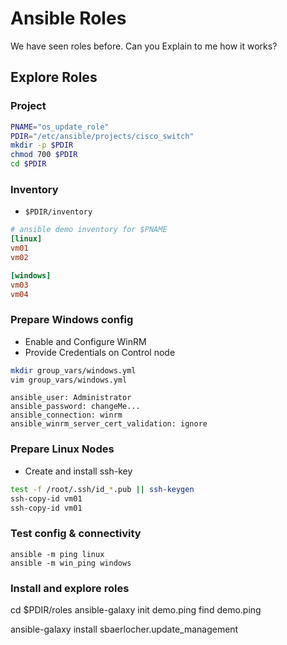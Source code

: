 # Ansible Roles
We have seen roles before.
Can you Explain to me how it works?

## Explore Roles

### Project
```bash
PNAME="os_update_role"
PDIR="/etc/ansible/projects/cisco_switch"
mkdir -p $PDIR
chmod 700 $PDIR
cd $PDIR
```

### Inventory
* <code>$PDIR/inventory</code>
```ini
# ansible demo inventory for $PNAME
[linux]
vm01
vm02

[windows]
vm03
vm04
```

### Prepare Windows config
* Enable and Configure WinRM
* Provide Credentials on Control node
```bash
mkdir group_vars/windows.yml
vim group_vars/windows.yml
```
```
ansible_user: Administrator
ansible_password: changeMe...
ansible_connection: winrm
ansible_winrm_server_cert_validation: ignore
```

### Prepare Linux Nodes
* Create and install ssh-key
```bash
test -f /root/.ssh/id_*.pub || ssh-keygen
ssh-copy-id vm01
ssh-copy-id vm01
```

### Test config & connectivity
```
ansible -m ping linux
ansible -m win_ping windows
```

### Install and explore roles
cd $PDIR/roles
ansible-galaxy init demo.ping
find demo.ping






ansible-galaxy install sbaerlocher.update_management
<!--stackedit_data:
eyJoaXN0b3J5IjpbLTE1Mjk0ODI2NzRdfQ==
-->